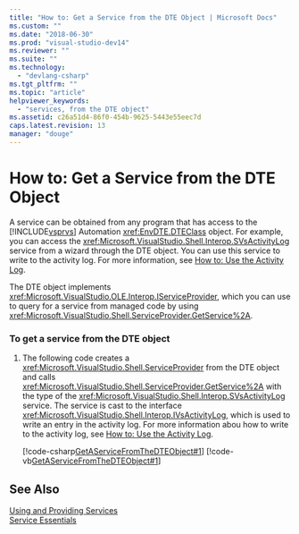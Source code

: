 ```yaml
---
title: "How to: Get a Service from the DTE Object | Microsoft Docs"
ms.custom: ""
ms.date: "2018-06-30"
ms.prod: "visual-studio-dev14"
ms.reviewer: ""
ms.suite: ""
ms.technology: 
  - "devlang-csharp"
ms.tgt_pltfrm: ""
ms.topic: "article"
helpviewer_keywords: 
  - "services, from the DTE object"
ms.assetid: c26a51d4-86f0-454b-9625-5443e55eec7d
caps.latest.revision: 13
manager: "douge"
---
```

# How to: Get a Service from the DTE Object
A service can be obtained from any program that has access to the [!INCLUDE[vsprvs](../includes/vsprvs-md.md)] Automation <xref:EnvDTE.DTEClass> object. For example, you can access the <xref:Microsoft.VisualStudio.Shell.Interop.SVsActivityLog> service from a wizard through the DTE object. You can use this service to write to the activity log. For more information, see [How to: Use the Activity Log](../extensibility/how-to-use-the-activity-log.md).  
  
 The DTE object implements <xref:Microsoft.VisualStudio.OLE.Interop.IServiceProvider>, which you can use to query for a service from managed code by using <xref:Microsoft.VisualStudio.Shell.ServiceProvider.GetService%2A>.  
  
### To get a service from the DTE object  
  
1.  The following code creates a <xref:Microsoft.VisualStudio.Shell.ServiceProvider> from the DTE object and calls <xref:Microsoft.VisualStudio.Shell.ServiceProvider.GetService%2A> with the type of the <xref:Microsoft.VisualStudio.Shell.Interop.SVsActivityLog> service. The service is cast to the interface <xref:Microsoft.VisualStudio.Shell.Interop.IVsActivityLog>, which is used to write an entry in the activity log. For more information abou how to write to the activity log, see [How to: Use the Activity Log](../extensibility/how-to-use-the-activity-log.md).  
  
     [!code-csharp[GetAServiceFromTheDTEObject#1](../snippets/csharp/VS_Snippets_VSSDK/getaservicefromthedteobject/cs/getaservicefromthedteobjectpackage.cs#1)]
     [!code-vb[GetAServiceFromTheDTEObject#1](../snippets/visualbasic/VS_Snippets_VSSDK/getaservicefromthedteobject/vb/getaservicefromthedteobjectpackage.vb#1)]  
  
## See Also  
 [Using and Providing Services](../extensibility/using-and-providing-services.md)   
 [Service Essentials](../extensibility/internals/service-essentials.md)